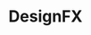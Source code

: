 ---
title: "DesignFX"
image: "/assets/images/brandingfx-hero.jpeg"
heading: "Reframe Perceptions with DesignFX."
intro: "Sometimes you want something unique. Something that targets a specific audience or captures a special ambience. Other times, you may want to develop a new brand or update your image. Perhaps you want to unveil a new logo. Whatever your custom design needs may be, DesignFX is the answer."
section_2:
    - title: "Put your best brand forward."
      description: "In today's environment, image is everything. And DesignFX is the master of image. Think of our strategists and designers as architects of the mind.  Master designers who are here to help you build your brand. We can also help you promote it on mugs and jackets and just about everything in between.  Go custom with DesignFX."
usp:
    - heading: "Technologically Savvy"
      body: "We bring together technological savvy with impeccable design."
    - heading: "Designed With Purpose"
      body: "Everything we create is designed to sell."
    - heading: "Flexible Design"
      body: "Our designers are excellent at communicating and listening."
---